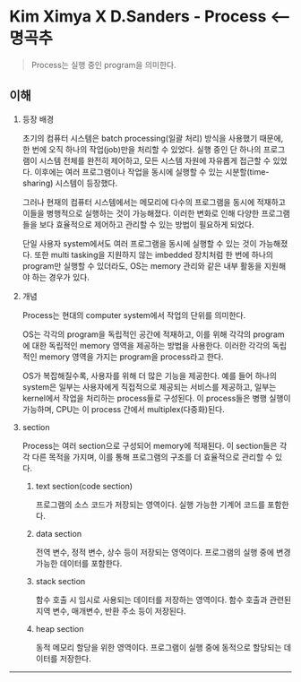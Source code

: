# Kim Ximya X D.Sanders - Process <-- 명곡추

> Process는 실행 중인 program을 의미한다.

## 이해

1. 등장 배경

   초기의 컴퓨터 시스템은 batch processing(일괄 처리) 방식을 사용했기 때문에, 한 번에 오직 하나의 작업(job)만을 처리할 수 있었다. 실행 중인 단 하나의 프로그램이 시스템 전체를 완전히 제어하고, 모든 시스템 자원에 자유롭게 접근할 수 있었다. 이후에는 여러 프로그램이나 작업을 동시에 실행할 수 있는 시분할(time-sharing) 시스템이 등장했다.

   그러나 현재의 컴퓨터 시스템에서는 메모리에 다수의 프로그램을 동시에 적재하고 이들을 병행적으로 실행하는 것이 가능해졌다. 이러한 변화로 인해 다양한 프로그램들을 보다 효율적으로 제어하고 관리할 수 있는 방법이 필요하게 되었다.

   단일 사용자 system에서도 여러 프로그램을 동시에 실행할 수 있는 것이 가능해졌다. 또한 multi tasking을 지원하지 않는 imbedded 장치처럼 한 번에 하나의 program만 실행할 수 있더라도, OS는 memory 관리와 같은 내부 활동을 지원해야 하는 경우가 있다.

2. 개념

   Process는 현대의 computer system에서 작업의 단위를 의미한다.

   OS는 각각의 program을 독립적인 공간에 적재하고, 이를 위해 각각의 program에 대한 독립적인 memory 영역을 제공하는 방법을 사용한다. 이러한 각각의 독립적인 memory 영역을 가지는 program을 process라고 한다.

   OS가 복잡해질수록, 사용자를 위해 더 많은 기능을 제공한다. 예를 들어 하나의 system은 일부는 사용자에게 직접적으로 제공되는 서비스를 제공하고, 일부는 kernel에서 작업을 처리하는 process들로 구성된다. 이 process들은 병행 실행이 가능하며, CPU는 이 process 간에서 multiplex(다중화)된다.

3. section

   Process는 여러 section으로 구성되어 memory에 적재된다. 이 section들은 각각 다른 목적을 가지며, 이를 통해 프로그램의 구조를 더 효율적으로 관리할 수 있다.

   1. text section(code section)

      프로그램의 소스 코드가 저장되는 영역이다. 실행 가능한 기계어 코드를 포함한다.

   2. data section

      전역 변수, 정적 변수, 상수 등이 저장되는 영역이다. 프로그램의 실행 중에 변경 가능한 데이터를 포함한다.

   3. stack section

      함수 호출 시 임시로 사용되는 데이터를 저장하는 영역이다. 함수 호출과 관련된 지역 변수, 매개변수, 반환 주소 등이 저장된다.

   4. heap section

      동적 메모리 할당을 위한 영역이다. 프로그램이 실행 중에 동적으로 할당되는 데이터를 저장한다.

---
